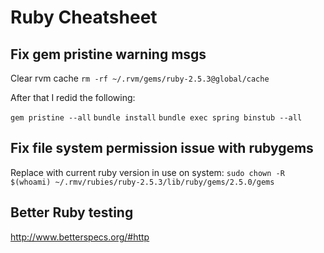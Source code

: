 # Ruby Cheatsheet

## Fix gem pristine warning msgs

Clear rvm cache
`rm -rf ~/.rvm/gems/ruby-2.5.3@global/cache`

After that I redid the following:

`gem pristine --all`
`bundle install`
`bundle exec spring binstub --all`

## Fix file system permission issue with rubygems

Replace with current ruby version in use on system:
`sudo chown -R $(whoami) ~/.rmv/rubies/ruby-2.5.3/lib/ruby/gems/2.5.0/gems`

## Better Ruby testing

http://www.betterspecs.org/#http
